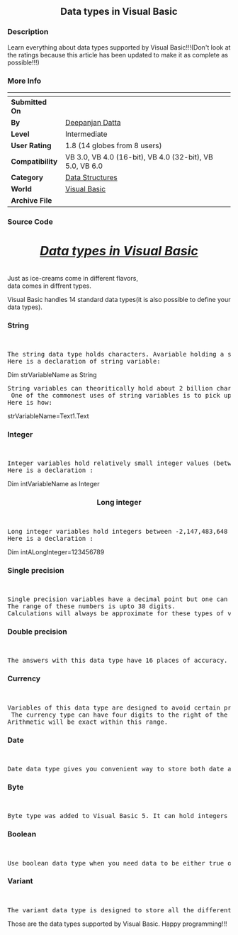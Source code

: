 ﻿<div align="center">

## Data types in Visual Basic


</div>

### Description

Learn everything about data types supported by Visual Basic!!!(Don't look at the ratings because this article has been updated to make it as complete as possible!!!)
 
### More Info
 


<span>             |<span>
---                |---
**Submitted On**   |
**By**             |[Deepanjan Datta](https://github.com/Planet-Source-Code/PSCIndex/blob/master/ByAuthor/deepanjan-datta.md)
**Level**          |Intermediate
**User Rating**    |1.8 (14 globes from 8 users)
**Compatibility**  |VB 3\.0, VB 4\.0 \(16\-bit\), VB 4\.0 \(32\-bit\), VB 5\.0, VB 6\.0
**Category**       |[Data Structures](https://github.com/Planet-Source-Code/PSCIndex/blob/master/ByCategory/data-structures__1-33.md)
**World**          |[Visual Basic](https://github.com/Planet-Source-Code/PSCIndex/blob/master/ByWorld/visual-basic.md)
**Archive File**   |[](https://github.com/Planet-Source-Code/deepanjan-datta-data-types-in-visual-basic__1-41034/archive/master.zip)





### Source Code

<CENTER><B><H1><U><I>Data types in Visual Basic</I></U></H1></B></CENTER><BR>
Just as ice-creams come in different flavors,<BR> data comes in diffrent types.<BR>
<P>
Visual Basic handles 14 standard data types(it is also possible to define your data types).<BR>
</P>
<H3>String</H3><BR>
<PRE>
The string data type holds characters. Avariable holding a string is called, naturally enough, a string variable.
Here is a declaration of string variable:
</PRE>
Dim strVariableName as String<BR>
<PRE>
String variables can theoritically hold about 2 billion characters. On a specific computer, though, the variable may hold less due to memory constraints, overhead requirements for Windows or the number of strings used in the form.
 One of the commonest uses of string variables is to pick up information contained in a text box.
Here is how:
</PRE>
strVariableName=Text1.Text<BR>
<H3>Integer</H3><BR>
<PRE>
Integer variables hold relatively small integer values (between -32,768 to +32,767). Integer arithmetic is very fast but is restricted to these ranges or you will get an error message.
Here is a declaration :
</PRE>
Dim intVariableName as Integer<BR>
<CENTER><H3>Long integer</H3></CENTER><BR>
<PRE>
Long integer variables hold integers between -2,147,483,648 and +2,147,483,647. Long integer arithmetic is also fast and there is very little (if any) performance penalty on modern machines.
Here is a declaration :
</PRE>
Dim intALongInteger=123456789<BR>
<H3>Single precision</H3><BR>
<PRE>
Single precision variables have a decimal point but one can be sure of accuracy of seven digits. For example if an answer comes as 12,345,678.97 then the 8.97 may not be correct.
The range of these numbers is upto 38 digits.
Calculations will always be approximate for these types of variables; exact answers are impossible to guarantee.
</PRE>
<H3>Double precision</H3><BR>
<PRE>
The answers with this data type have 16 places of accuracy. This data type allows you more than 300 digits.
</PRE>
<H3>Currency</H3><BR>
<PRE>
Variables of this data type are designed to avoid certain problems inherent in switching from binary fractions to decimal fractions.
 The currency type can have four digits to the right of the decimal place and upto fifteen digits to the left of the decimal point.
Arithmetic will be exact within this range.
</PRE>
<H3>Date</H3><BR>
<PRE>
Date data type gives you convenient way to store both date and time information for any time between midnight on January 1, 100 to midnight on December 31, 9999.
</PRE>
<H3>Byte</H3><BR>
<PRE>
Byte type was added to Visual Basic 5. It can hold integers between o and 255. This is a great convenience when you need to save space and it makes certain arrays much smaller than they would have been in earlier versions of Visual Basic.
</PRE>
<H3>Boolean</H3><BR>
<PRE>
Use boolean data type when you need data to be either true or false.
</PRE>
<H3>Variant</H3><BR>
<PRE>
The variant data type is designed to store all the different possible Visual Basic data received in one place. If Visual Basic is not told what data type a variable belongs to, Visual Basic puts the variable in this data type. Using variant type rather than using a specific type is slower because of the conversions needed. It takes up more memory.
</PRE>
Those are the data types supported by Visual Basic.
Happy programming!!!

